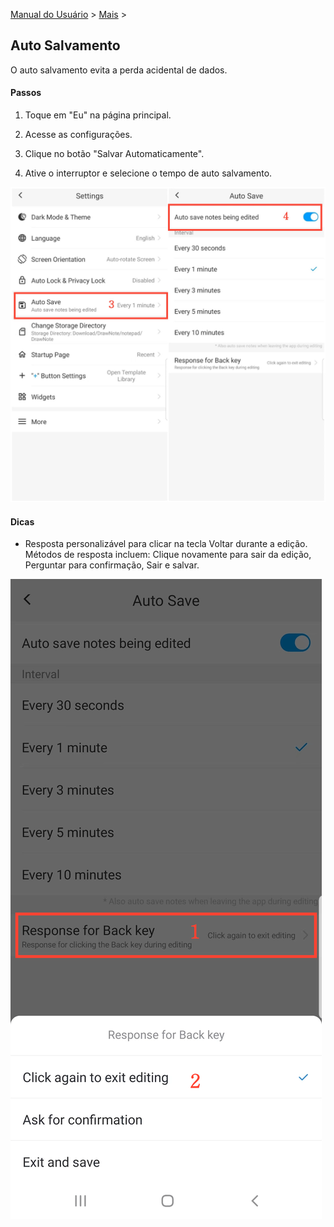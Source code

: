 [Manual do Usuário](/dragonnest/drawnote/manual/pt) > [Mais](/dragonnest/drawnote/manual/pt/more) >

Auto Salvamento
---
O auto salvamento evita a perda acidental de dados.

#### Passos

1. Toque em "Eu" na página principal.

2. Acesse as configurações.

3. Clique no botão "Salvar Automaticamente".

4. Ative o interruptor e selecione o tempo de auto salvamento.

![Auto Salvamento 2](imgs/autosave3.png)

#### Dicas
- Resposta personalizável para clicar na tecla Voltar durante a edição. Métodos de resposta incluem: Clique novamente para sair da edição, Perguntar para confirmação, Sair e salvar.

![Auto Salvamento 3](imgs/autosave2.png)